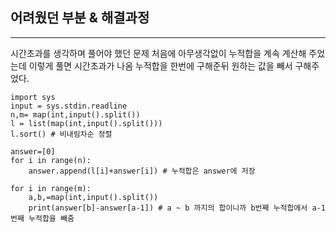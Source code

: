 ## 어려웠던 부분 & 해결과정

---
시간초과를 생각하며 풀어야 했던 문제
처음에 아무생각없이 누적합을 계속 계산해 주었는데 이렇게 풀면 시간초과가 나옴
누적합을 한번에 구해준뒤 원하는 값을 빼서 구해주었다.

```
import sys
input = sys.stdin.readline
n,m= map(int,input().split())
l = list(map(int,input().split()))
l.sort() # 비내림차순 정렬

answer=[0]
for i in range(n):
    answer.append(l[i]+answer[i]) # 누적합은 answer에 저장

for i in range(m):
    a,b,=map(int,input().split())
    print(answer[b]-answer[a-1]) # a ~ b 까지의 합이니까 b번째 누적합에서 a-1번째 누적합을 빼줌


```
